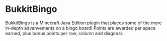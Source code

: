 # BukkitBingo

BukkitBingo is a Minecraft Java Edition plugin that places some of the more in-depth advanvements on a bingo board! Points are awarded per space earned, plus bonus points per row, column and diagonal.
